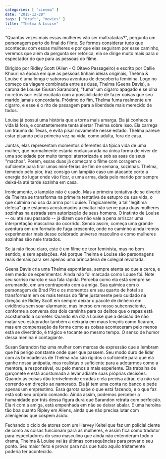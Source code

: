 ```yaml
---
categories: [ "cinema" ]
date: "2015-12-28"
tags: [ "draft", "movies" ]
title: "Thelma & Louise"
---
```

"Quantas vezes mais essas mulheres vão ser maltratadas?", pergunta
um personagem perto do final do filme. Se formos considerar tudo que
aconteceu com essas mulheres e por que elas seguiram por esse caminho,
veremos que além da pergunta ser retórica, ela se dirige muito mais
para o espectador do que para as pessoas do filme.

Dirigido por Ridley Scott (Alien - O Oitavo Passageiro) e escrito por
Callie Khouri na época em que as pessoas tinham ideias originais, Thelma
& Louise é uma longa e saborosa aventura de descoberta feminina. Logo
no começo da viagem combinada entre as duas, Thelma (Geena Davis), a
carona de Louise (Susan Sarandon), "fuma" um cigarro apagado e se olha
no retrovisor: está excitada com a possibilidade de fazer coisas que
seu marido jamais concordaria. Próximo do fim, Thelma fuma realmente
um cigarro, e esse é o rito de passagem para a liberdade mais merecido
de todos.

Louise já possui uma história que a torna mais amarga. Ela já conhece
a vida lá fora, e constantemente tenta alertar Thelma sobre isso. Ela
carrega um trauma do Texas, e evita pisar novamente nesse estado. Thelma
parece estar pisando pela primeira vez na vida, como adulta, fora de
casa.

Juntas, elas representam momentos diferentes da típica vida de uma
mulher, que normalmente estaria enclausurada na única forma de viver
de uma sociedade por muito tempo: aterrorizada e sob as asas de seus
"machos". Porém, essas duas já começam o filme com coragem o suficiente
para tirar umas mini-férias de fim de semana, sozinhas. Thelma, temendo
pelo pior, traz consigo um lampião caso um atacante corte a energia do
lugar onde vão ficar, e uma arma, dada pelo marido por sempre deixá-la
até tarde sozinha em casa.

Ironicamente, o lampião não é usado. Mas a primeira tentativa de se
divertir de Thelma se transforma na primeira tentativa de estupro de
sua vida, o que culmina no uso da arma por Louise. Tragicamente, a tal
"legítima defesa" que estamos acostumados a exaltar não serve para
duas mulheres sozinhas na estrada sem autorização de seus homens. O
instinto de Louise -- ou até seu passado -- já dizem que não vale a
pena arriscar uma interpretação masculina do ocorrido. Sendo assim,
começa uma grande aventura em um formato de fuga crescente, onde no
caminho ainda iremos experimentar mais desse celebrado universo masculino
e como mulheres sozinhas são nele tratados.

Se já não ficou claro, este é um filme de teor feminista, mas no bom
sentido, e sem apelações. Até porque Thelma e Louise são personagens
reais demais para ser apenas uma brincadeira de colegial revoltada.

Geena Davis cria uma Thelma espontânea, sempre atenta ao que a cerca,
e sem medo de experimentar. Ainda não foi marcada como Louse foi. Note
seu sorriso maroto e sua fala rápida. Perceba como ela está sempre se
arrumando, em um contraponto com a amiga. Sua química com o personagem
de Brad Pitt e os momentos em seu quarto de hotel se transformam em os
mais tensos do filme justamente pelo cuidado na direção de Ridley Scott
em sempre deixar o pacote de dinheiro em evidência sem soar alarmante,
mas imerso em nosso subconsciente, conforme a conversa dos dois caminha
para os delitos que o rapaz está acostumado a cometer. Quando ela diz
a Louise que a decisão de não matar seu estuprador também a deixaria
em maus lençóis como ficaram, mas em compensação da forma como as
coisas aconteceram pelo menos está se divertindo, é trágico e tocante
ao mesmo tempo. O senso de humor dessa menina é contagiante.

Susan Sarandon faz uma mulher com marcas de expressão que a lembram
que há perigo constante onde quer que passem. Seu modo duro de lidar
com as brincadeiras de Thelma não são rígidos o suficiente para que
ela ganhe nossa antipatia, mas realistas o suficiente para a adotarmos
como a mentora, a responsável, ou pelo menos a mais experiente. Ela
trabalha de garçonete e está acostumada a levar adiante suas próprias
decisões. Quando as coisas dão terrivelmente erradas e ela precisa
atirar, ela não sai correndo em direção ao namorado. Ela já tem
uma conta no banco e pede apenas um empréstimo. Essa garota sabe o que
está fazendo, e o que faz está sob seu próprio comando. Ainda assim,
podemos perceber a humanidade por trás dessa figura dura que Sarandon
retrata com perfeição. Ela ri com a amiga, está empenhada em não
se deixar abalar. É uma heroína tão boa quanto Ripley em Aliens,
ainda que não precisa lutar com alienígenas que cospem ácido.

Fechando o ciclo de atores com um Harvey Keitel que faz um policial ciente
de como as coisas funcionam para as mulheres, e assim fica como tradutor
para espectadores do sexo masculino que ainda não entenderam todo o
drama, Thelma & Louise vai às últimas consequências para provar o seu
ponto. Seu maior feito é provar para nós que tudo aquilo tristemente
poderia ter acontecido.
